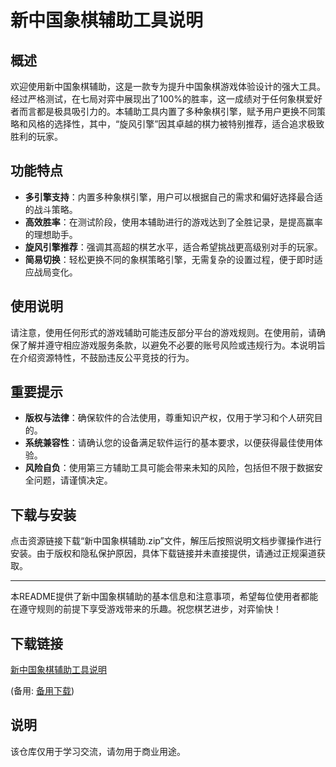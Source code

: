 # 新中国象棋辅助工具说明

## 概述

欢迎使用新中国象棋辅助，这是一款专为提升中国象棋游戏体验设计的强大工具。经过严格测试，在七局对弈中展现出了100%的胜率，这一成绩对于任何象棋爱好者而言都是极具吸引力的。本辅助工具内置了多种象棋引擎，赋予用户更换不同策略和风格的选择性，其中，“旋风引擎”因其卓越的棋力被特别推荐，适合追求极致胜利的玩家。

## 功能特点

- **多引擎支持**：内置多种象棋引擎，用户可以根据自己的需求和偏好选择最合适的战斗策略。
- **高效胜率**：在测试阶段，使用本辅助进行的游戏达到了全胜记录，是提高赢率的理想助手。
- **旋风引擎推荐**：强调其高超的棋艺水平，适合希望挑战更高级别对手的玩家。
- **简易切换**：轻松更换不同的象棋策略引擎，无需复杂的设置过程，便于即时适应战局变化。

## 使用说明

请注意，使用任何形式的游戏辅助可能违反部分平台的游戏规则。在使用前，请确保了解并遵守相应游戏服务条款，以避免不必要的账号风险或违规行为。本说明旨在介绍资源特性，不鼓励违反公平竞技的行为。

## 重要提示

- **版权与法律**：确保软件的合法使用，尊重知识产权，仅用于学习和个人研究目的。
- **系统兼容性**：请确认您的设备满足软件运行的基本要求，以便获得最佳使用体验。
- **风险自负**：使用第三方辅助工具可能会带来未知的风险，包括但不限于数据安全问题，请谨慎决定。

## 下载与安装

点击资源链接下载“新中国象棋辅助.zip”文件，解压后按照说明文档步骤操作进行安装。由于版权和隐私保护原因，具体下载链接并未直接提供，请通过正规渠道获取。

---

本README提供了新中国象棋辅助的基本信息和注意事项，希望每位使用者都能在遵守规则的前提下享受游戏带来的乐趣。祝您棋艺进步，对弈愉快！

## 下载链接
[新中国象棋辅助工具说明](https://pan.quark.cn/s/d55862d3ed33) 

(备用: [备用下载](https://pan.baidu.com/s/1927sEAoWclUf1B2kAzfyeg?pwd=1234))

## 说明

该仓库仅用于学习交流，请勿用于商业用途。
